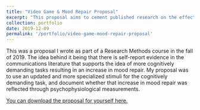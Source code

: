```yaml
---
title: "Video Game & Mood Repair Proposal"
excerpt: "This proposal aims to cement published research on the effect of computer game difficulty on noxious moods by establishing a backing in the The Limited Capacity Model of Motivated Mediated Message Processing (LC4MP).  The purpose of this study is to further establish a link between people in noxious mood states and the difficulty of video games..."""
collection: portfolio
date: 2019-12-09
permalink: '/portfolio/video-game-mood-repair-proposal'
---
```


This was a proposal I wrote as part of a Research Methods course in the fall of 2019.  The idea behind it being that there is self-report evidence in the communications literature that supports the idea of more cognitively demanding tasks resulting in an increase in mood repair.  My proposal was to use an updated and more specialized stimuli for the cognitively demanding task, and document whether that increase in mood repair was reflected through psychophysiological measurements.  

[You can download the proposal for yourself here.](http://terrellcommapaul.github.io/files/Draft-Video-Games-for-Mood-Repair-Research-Proposal.pdf)
